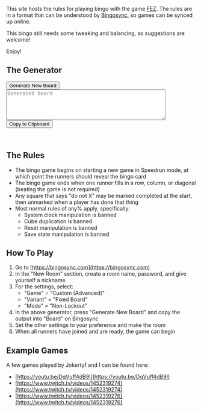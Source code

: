This site hosts the rules for playing bingo with the game [FEZ](http://www.fezgame.com/). The rules are in a format that can be understood by [Bingosync](https://bingosync.com), so games can be synced up online.

This bingo still needs some tweaking and balancing, so suggestions are welcome!

Enjoy!

## The Generator

<input id="generate-button" type="button" value="Generate New Board"/>
<textarea id="output-textarea" placeholder="Generated board" cols="50" rows="5"></textarea>
<div>
	<input id="copy-button" type="button" value="Copy to Clipboard"/>
	<p id="copied-text" style="visibility: hidden">Copied!</p>
</div>
<script>
	const generateButton = document.getElementById("generate-button")
	const outputTextarea = document.getElementById("output-textarea")
	const copyButton = document.getElementById("copy-button")
	const copiedText = document.getElementById("copied-text")
	generateButton.onclick = function()
	{
		outputTextarea.value = "fake board " + Math.random()
		copiedText.style.visibility = "hidden"
	}
	copyButton.onclick = function()
	{
		navigator.clipboard.writeText(outputTextarea.value)
		copiedText.style.visibility = "visible"
	}
</script>

## The Rules

* The bingo game begins on starting a new game in Speedrun mode, at which point the runners should reveal the bingo card
* The bingo game ends when one runner fills in a row, column, or diagonal (beating the game is not required)
* Any square that says "do not X" may be marked completed at the start, then unmarked when a player has done that thing
* Most normal rules of any% apply, specifically:
	* System clock manipulation is banned
	* Cube duplication is banned
	* Reset manipulation is banned
	* Save state manipulation is banned

## How To Play

1. Go to [https://bingosync.com](https://bingosync.com)
2. In the "New Room" section, create a room name, password, and give yourself a nickname
3. For the settings, select:
	* "Game" = "Custom (Advanced)"
	* "Variant" = "Fixed Board"
	* "Mode" = "Non-Lockout"
4. In the above generator, press "Generate New Board" and copy the output into "Board" on Bingosync
5. Set the other settings to your preference and make the room
6. When all runners have joined and are ready, the game can begin

## Example Games

A few games played by Jokertyf and I can be found here:

* [https://youtu.be/DqVuff4dB9I](https://youtu.be/DqVuff4dB9I)
* [https://www.twitch.tv/videos/1452319274](https://www.twitch.tv/videos/1452319274)
* [https://www.twitch.tv/videos/1452319276](https://www.twitch.tv/videos/1452319276)
